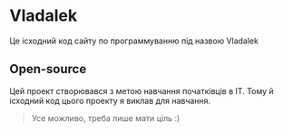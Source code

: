 # Vladalek
Це ісходний код сайту по программуванню під назвою Vladalek

## Open-source
Цей проект створювався з метою навчання початківців в IT. Тому й ісходний код цього проекту я виклав для навчання.

>Усе можливо, треба лише мати ціль :)
